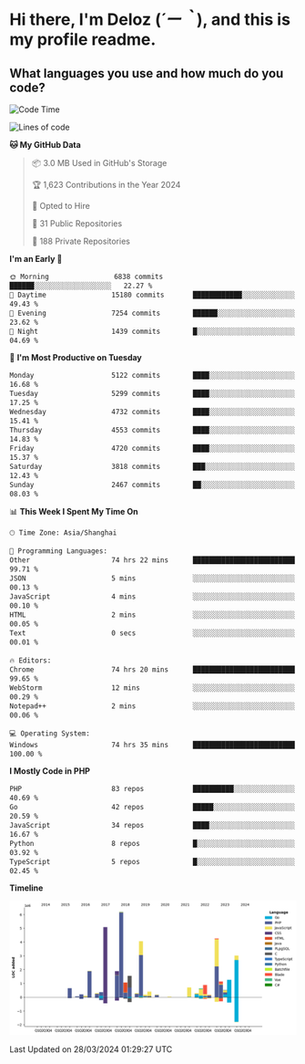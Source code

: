 # **Hi there, I'm Deloz (*´ー｀*), and this is my profile readme.**

## **What languages you use and how much do you code?**

<!--START_SECTION:waka-->
![Code Time](http://img.shields.io/badge/Code%20Time-3%2C604%20hrs%2026%20mins-blue)

![Lines of code](https://img.shields.io/badge/From%20Hello%20World%20I%27ve%20Written-37.2%20million%20lines%20of%20code-blue)

**🐱 My GitHub Data** 

> 📦 3.0 MB Used in GitHub's Storage 
 > 
> 🏆 1,623 Contributions in the Year 2024
 > 
> 💼 Opted to Hire
 > 
> 📜 31 Public Repositories 
 > 
> 🔑 188 Private Repositories 
 > 
**I'm an Early 🐤** 

```text
🌞 Morning                6838 commits        ██████░░░░░░░░░░░░░░░░░░░   22.27 % 
🌆 Daytime                15180 commits       ████████████░░░░░░░░░░░░░   49.43 % 
🌃 Evening                7254 commits        ██████░░░░░░░░░░░░░░░░░░░   23.62 % 
🌙 Night                  1439 commits        █░░░░░░░░░░░░░░░░░░░░░░░░   04.69 % 
```
📅 **I'm Most Productive on Tuesday** 

```text
Monday                   5122 commits        ████░░░░░░░░░░░░░░░░░░░░░   16.68 % 
Tuesday                  5299 commits        ████░░░░░░░░░░░░░░░░░░░░░   17.25 % 
Wednesday                4732 commits        ████░░░░░░░░░░░░░░░░░░░░░   15.41 % 
Thursday                 4553 commits        ████░░░░░░░░░░░░░░░░░░░░░   14.83 % 
Friday                   4720 commits        ████░░░░░░░░░░░░░░░░░░░░░   15.37 % 
Saturday                 3818 commits        ███░░░░░░░░░░░░░░░░░░░░░░   12.43 % 
Sunday                   2467 commits        ██░░░░░░░░░░░░░░░░░░░░░░░   08.03 % 
```


📊 **This Week I Spent My Time On** 

```text
🕑︎ Time Zone: Asia/Shanghai

💬 Programming Languages: 
Other                    74 hrs 22 mins      █████████████████████████   99.71 % 
JSON                     5 mins              ░░░░░░░░░░░░░░░░░░░░░░░░░   00.13 % 
JavaScript               4 mins              ░░░░░░░░░░░░░░░░░░░░░░░░░   00.10 % 
HTML                     2 mins              ░░░░░░░░░░░░░░░░░░░░░░░░░   00.05 % 
Text                     0 secs              ░░░░░░░░░░░░░░░░░░░░░░░░░   00.01 % 

🔥 Editors: 
Chrome                   74 hrs 20 mins      █████████████████████████   99.65 % 
WebStorm                 12 mins             ░░░░░░░░░░░░░░░░░░░░░░░░░   00.29 % 
Notepad++                2 mins              ░░░░░░░░░░░░░░░░░░░░░░░░░   00.06 % 

💻 Operating System: 
Windows                  74 hrs 35 mins      █████████████████████████   100.00 % 
```

**I Mostly Code in PHP** 

```text
PHP                      83 repos            ██████████░░░░░░░░░░░░░░░   40.69 % 
Go                       42 repos            █████░░░░░░░░░░░░░░░░░░░░   20.59 % 
JavaScript               34 repos            ████░░░░░░░░░░░░░░░░░░░░░   16.67 % 
Python                   8 repos             █░░░░░░░░░░░░░░░░░░░░░░░░   03.92 % 
TypeScript               5 repos             █░░░░░░░░░░░░░░░░░░░░░░░░   02.45 % 
```



**Timeline**

![Lines of Code chart](https://raw.githubusercontent.com/deloz/deloz/main/assets/bar_graph.png)


 Last Updated on 28/03/2024 01:29:27 UTC
<!--END_SECTION:waka-->
